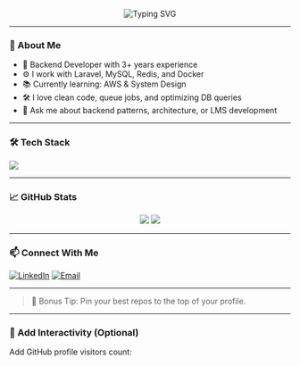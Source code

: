 <!-- Profile README -->

<p align="center">
  <img src="https://readme-typing-svg.demolab.com?font=Fira+Code&size=24&pause=1000&center=true&vCenter=true&width=435&lines=Hi+I'm+Mostafa;Backend+Engineer+%7C+Laravel+Expert;MySQL+%7C+REST+API+%7C+Queue+Jobs" alt="Typing SVG" />
</p>

---

### 🚀 About Me
- 🧠 Backend Developer with 3+ years experience
- ⚙️ I work with Laravel, MySQL, Redis, and Docker
- 📚 Currently learning: AWS & System Design
- 🛠 I love clean code, queue jobs, and optimizing DB queries
- 💬 Ask me about backend patterns, architecture, or LMS development

---

### 🛠 Tech Stack

<p>
  <img src="https://skillicons.dev/icons?i=php,laravel,mysql,redis,docker,git,linux" />
</p>

---

### 📈 GitHub Stats

<p align="center">
  <img src="https://github-readme-stats.vercel.app/api?username=mostafamahmoud96&show_icons=true&theme=radical" />
  <img src="https://streak-stats.demolab.com?user=mostafamahmoud96&theme=radical" />
</p>


---

### 📫 Connect With Me
[![LinkedIn](https://img.shields.io/badge/-LinkedIn-blue?style=flat-square&logo=linkedin&logoColor=white)](https://www.linkedin.com/in/mostafamahmoud96/)
[![Email](https://img.shields.io/badge/-Email-red?style=flat-square&logo=gmail&logoColor=white)](mailto:your-email@example.com)

---

> 🎯 Bonus Tip: Pin your best repos to the top of your profile.

---

### 🔁 Add Interactivity (Optional)
Add GitHub profile visitors count:

```markdown

